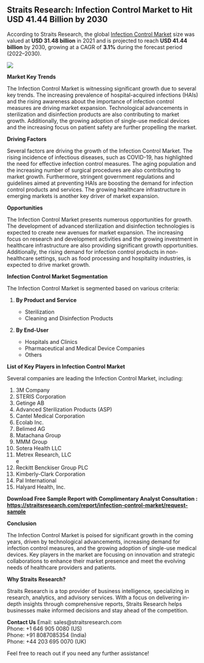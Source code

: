 <h2>Straits Research: Infection Control Market to Hit USD 41.44 Billion by 2030</h2>
<p>According to Straits Research, the global <a href="https://straitsresearch.com/report/infection-control-market">Infection Control Market</a> size was valued at&nbsp;<strong>USD 31.48 billion</strong>&nbsp;in 2021 and is projected to reach&nbsp;<strong>USD 41.44 billion</strong>&nbsp;by 2030, growing at a CAGR of&nbsp;<strong>3.1%</strong>&nbsp;during the forecast period (2022&ndash;2030).</p>
<img src="https://hallbook.com.br/content/uploads/photos/2025/02/hallbook_71ca0c06cd96e20ef7eb74440e455e36.jpg">
<p><strong>Market Key Trends</strong></p>
<p>The Infection Control Market is witnessing significant growth due to several key trends. The increasing prevalence of hospital-acquired infections (HAIs) and the rising awareness about the importance of infection control measures are driving market expansion. Technological advancements in sterilization and disinfection products are also contributing to market growth. Additionally, the growing adoption of single-use medical devices and the increasing focus on patient safety are further propelling the market.</p>
<p><strong>Driving Factors</strong></p>
<p>Several factors are driving the growth of the Infection Control Market. The rising incidence of infectious diseases, such as COVID-19, has highlighted the need for effective infection control measures. The aging population and the increasing number of surgical procedures are also contributing to market growth. Furthermore, stringent government regulations and guidelines aimed at preventing HAIs are boosting the demand for infection control products and services. The growing healthcare infrastructure in emerging markets is another key driver of market expansion.</p>
<p><strong>Opportunities</strong></p>
<p>The Infection Control Market presents numerous opportunities for growth. The development of advanced sterilization and disinfection technologies is expected to create new avenues for market expansion. The increasing focus on research and development activities and the growing investment in healthcare infrastructure are also providing significant growth opportunities. Additionally, the rising demand for infection control products in non-healthcare settings, such as food processing and hospitality industries, is expected to drive market growth.</p>
<p><strong>Infection Control Market Segmentation</strong></p>
<p>The Infection Control Market is segmented based on various criteria:</p>
<ol>
<li>
<p><strong>By Product and Service</strong></p>
<ul>
<li>Sterilization</li>
<li>Cleaning and Disinfection Products</li>
</ul>
</li>
<li>
<p><strong>By End-User</strong></p>
<ul>
<li>Hospitals and Clinics</li>
<li>Pharmaceutical and Medical Device Companies</li>
<li>Others</li>
</ul>
</li>
</ol>
<p><strong>List of Key Players in Infection Control Market</strong></p>
<p>Several companies are leading the Infection Control Market, including:</p>
<ol>
<li>3M Company</li>
<li>STERIS Corporation</li>
<li>Getinge AB</li>
<li>Advanced Sterilization Products (ASP)</li>
<li>Cantel Medical Corporation</li>
<li>Ecolab Inc.</li>
<li>Belimed AG</li>
<li>Matachana Group</li>
<li>MMM Group</li>
<li>Sotera Health LLC</li>
<li>Metrex Research, LLC</li>
e
<li>Reckitt Benckiser Group PLC</li>
<li>Kimberly-Clark Corporation</li>
<li>Pal International</li>
<li>Halyard Health, Inc.</li>
</ol>
<p><strong>Download Free Sample Report with&nbsp;Complimentary Analyst Consultation : <a href="https://straitsresearch.com/report/infection-control-market/request-sample">https://straitsresearch.com/report/infection-control-market/request-sample</a><br /></strong></p>
<p><strong>Conclusion</strong></p>
<p>The Infection Control Market is poised for significant growth in the coming years, driven by technological advancements, increasing demand for infection control measures, and the growing adoption of single-use medical devices. Key players in the market are focusing on innovation and strategic collaborations to enhance their market presence and meet the evolving needs of healthcare providers and patients.</p>
<p><strong>Why Straits Research?</strong></p>
<p>Straits Research is a top provider of business intelligence, specializing in research, analytics, and advisory services. With a focus on delivering in-depth insights through comprehensive reports, Straits Research helps businesses make informed decisions and stay ahead of the competition.</p>
<p><strong>Contact Us</strong>&nbsp;Email:&nbsp;<a tabindex="" target="">sales@straitsresearch.com</a><br />Phone: +1 646 905 0080 (US)<br />Phone: +91 8087085354 (India)<br />Phone: +44 203 695 0070 (UK)</p>
<p>Feel free to reach out if you need any further assistance!</p>

